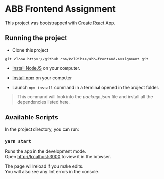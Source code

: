 # ABB Frontend Assignment

This project was bootstrapped with [Create React App](https://github.com/facebook/create-react-app).

## Running the project

- Clone this project

`git clone https://github.com/PolRibas/abb-frontend-assignment.git`

- [Install NodeJS](https://nodejs.org/en/) on your computer.

- [Install npm](https://www.npmjs.com/get-npm) on your computer

- Launch `npm install` command in a terminal opened in the project folder.

> This command will look into the _package.json_ file and install all the dependencies listed here.

## Available Scripts

In the project directory, you can run:

### `yarn start`

Runs the app in the development mode.\
Open [http://localhost:3000](http://localhost:3000) to view it in the browser.

The page will reload if you make edits.\
You will also see any lint errors in the console.
